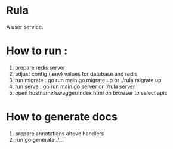# Rula

A user service.

# How to run :
1.  prepare redis server
2.  adjust config (.env) values for database and redis
3.  run migrate :
    go run main.go migrate up or ./rula migrate up
4.  run serve :
    go run main.go server or ./rula server
5.  open hostname/swagger/index.html on browser to select apis

# How to generate docs
1. prepare annotations above handlers
2. run go generate ./...